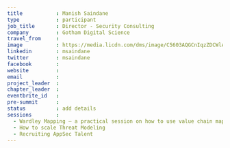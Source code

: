 ```yaml
---
title           : Manish Saindane
type            : participant
job_title       : Director - Security Consulting
company         : Gotham Digital Science
travel_from     : 
image           : https://media.licdn.com/dms/image/C5603AQGCnIqzZDCWlA/profile-displayphoto-shrink_200_200/0?e=1532563200&v=beta&t=Bhh52ILIYsld34ZhoAVzSbdIaRZVeUXADlbJQxLeCos
linkedin        : msaindane
twitter         : msaindane
facebook        :
website         :
email           :
project_leader  :
chapter_leader  :
eventbrite_id   :
pre-summit      :
status          : add details
sessions        :
  - Wardley Mapping – a practical session on how to use value chain mapping
  - How to scale Threat Modeling
  - Recruiting AppSec Talent
---
```

